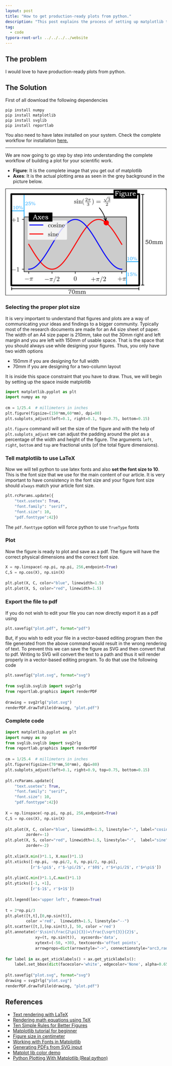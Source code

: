 ```yaml
---
layout: post
title: "How to get production-ready plots from python."
description: "This post explains the process of setting up matplotlib to export production-ready pdf plots with proper dimensions and LaTeX."
tag: 
  - code
typora-root-url: ../../../../website
---
```


## The problem

I would love to have production-ready plots from python. 

## The Solution

First of all download the following dependencies

```
pip install numpy
pip install matplotlib
pip install svglib
pip install reportlab
```

You also need to have latex installed on your system. Check the complete workflow for installation [here.](https://abhigupta.io/2021/05/14/clean-sublime-setup.html)

---

We are now going to go step by step into understanding the complete workflow of building a plot for your scientific work. 

- **Figure**: It is the complete image that you get out of matplotlib
- **Axes**: It is the actual plotting area as seen in the grey background in the picture below.

![matplotlib-plot-dimensions](/assets/images/matplotlib-plot-dimensions.png)

### Selecting the proper plot size

It is very important to understand that figures and plots are a way of communicating your ideas and findings to a bigger community. Typically most of the research documents are made for an A4 size sheet of paper. The width of an A4 size paper is 210mm, take out the 30mm right and left margin and you are left with 150mm of usable space. That is the space that you should always use while designing your figures. Thus, you only have two width options 

- 150mm if you are designing for full width
- 70mm if you are designing for a two-column layout

It is inside this space constraint that you have to draw. Thus, we will begin by setting up the space inside matplotlib

```python
import matplotlib.pyplot as plt
import numpy as np

cm = 1/25.4  # millimeters in inches
plt.figure(figsize=(150*mm,60*mm), dpi=80)
plt.subplots_adjust(left=0.1, right=0.1, top=0.75, bottom=0.15)
```

`plt.figure` command will set the size of the figure and with the help of `plt.subplots_adjust` we can adjust the padding around the plot as a percentage of the width and height of the figure. The arguments `left`, `right`, `bottom` and `top` are fractional units (of the total figure dimensions). 

### Tell matplotlib to use LaTeX

Now we will tell python to use latex fonts and also **set the font size to 10**. This is the font size that we use for the main content of our article. It is very important to have consistency in the font size and your figure font size should `always` match your article font size.

```python
plt.rcParams.update({
    "text.usetex": True,
    "font.family": "serif",
    "font.size": 10,
    "pdf.fonttype":42})
```

The `pdf.fonttype` option will force python to use `TrueType` fonts

### Plot 

Now the figure is ready to plot and save as a pdf. The figure will have the correct physical dimensions and the correct font size. 

```python
X = np.linspace(-np.pi, np.pi, 256,endpoint=True)
C,S = np.cos(X), np.sin(X)

plt.plot(X, C, color="blue", linewidth=1.5)
plt.plot(X, S, color="red", linewidth=1.5)
```

### Export the file to pdf

If you do not wish to edit your file you can now directly export it as a pdf using

```python
plt.savefig("plot.pdf", format="pdf")
```

But, if you wish to edit your file in a vector-based editing program then the file generated from the above command would result in the wrong rendering of text. To prevent this we can save the figure as SVG and then convert that to pdf. Writing to SVG will convert the text to a path and thus it will render properly in a vector-based editing program. To do that use the following code

```python
plt.savefig("plot.svg", format="svg")

from svglib.svglib import svg2rlg
from reportlab.graphics import renderPDF

drawing = svg2rlg("plot.svg")
renderPDF.drawToFile(drawing, "plot.pdf")
```

### Complete code

```python
import matplotlib.pyplot as plt
import numpy as np
from svglib.svglib import svg2rlg
from reportlab.graphics import renderPDF

cm = 1/25.4  # millimeters in inches
plt.figure(figsize=(70*mm,50*mm), dpi=80)
plt.subplots_adjust(left=0.1, right=0.9, top=0.75, bottom=0.15)

plt.rcParams.update({
    "text.usetex": True,
    "font.family": "serif",
    "font.size": 10,
    "pdf.fonttype":42})

X = np.linspace(-np.pi, np.pi, 256,endpoint=True)
C,S = np.cos(X), np.sin(X)

plt.plot(X, C, color="blue", linewidth=1.5, linestyle="-", label="cosine",
         zorder=-1)
plt.plot(X, S, color="red", linewidth=1.5, linestyle="-",  label="sine",
         zorder=-2)

plt.xlim(X.min()*1.1, X.max()*1.1)
plt.xticks([-np.pi, -np.pi/2, 0, np.pi/2, np.pi],
           [r'$-\pi$', r'$-\pi/2$', r'$0$', r'$+\pi/2$', r'$+\pi$'])

plt.ylim(C.min()*1.1,C.max()*1.1)
plt.yticks([-1, +1],
           [r'$-1$', r'$+1$'])

plt.legend(loc='upper left', frameon=True)

t = 2*np.pi/3
plt.plot([t,t],[0,np.sin(t)],
         color ='red',  linewidth=1.5, linestyle="--")
plt.scatter([t,],[np.sin(t),], 50, color ='red')
plt.annotate(r'$\sin(\frac{2\pi}{3})=\frac{\sqrt{3}}{2}$',
             xy=(t, np.sin(t)),  xycoords='data',
             xytext=(-50, +30), textcoords='offset points',
             arrowprops=dict(arrowstyle="->", connectionstyle="arc3,rad=-.2"))

for label in ax.get_xticklabels() + ax.get_yticklabels():
    label.set_bbox(dict(facecolor='white', edgecolor='None', alpha=0.65 ))

plt.savefig("plot.svg", format="svg")
drawing = svg2rlg("plot.svg")
renderPDF.drawToFile(drawing, "plot.pdf")
```

## References

- [Text rendering with LaTeX](https://matplotlib.org/stable/tutorials/text/usetex.html#text-rendering-with-latex)
- [Rendering math equations using TeX](https://matplotlib.org/stable/gallery/text_labels_and_annotations/tex_demo.html#rendering-math-equations-using-tex)
- [Ten Simple Rules for Better Figures](https://journals.plos.org/ploscompbiol/article?id=10.1371/journal.pcbi.1003833)
- [Matplotlib tutorial for beginner](https://github.com/rougier/matplotlib-tutorial)
- [Figure size in centimeter](https://matplotlib.org/stable/gallery/subplots_axes_and_figures/figure_size_units.html#figure-size-in-centimeter)
- [Working with Fonts in Matplotlib](https://jdhao.github.io/2018/01/18/mpl-plotting-notes-201801/)
- [Generating PDFs from SVG input](https://stackoverflow.com/questions/5835795/generating-pdfs-from-svg-input)
- [Matplot lib color demo](https://matplotlib.org/stable/gallery/color/color_demo.html#sphx-glr-gallery-color-color-demo-py)
- [Python Plotting With Matplotlib (Real python)](https://realpython.com/python-matplotlib-guide/)

